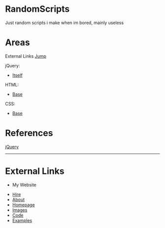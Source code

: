# RandomScripts
Just random scripts i make when im bored, mainly useless

# Areas
External Links [Jump](#external_links)

jQuery:
- [Itself](#jquery_link)

HTML:
- [Base]()

CSS:
- [Base]()
















































# References
<a id="jquery_link"></a>[jQuery]()


---
# <a id="external_links"></a> External Links
+ My Website
 - [Hire](https://www.darkeyegod.com/hire)
 - [About](https://www.darkeyegod.com/about)
 - [Homepage](https://www.darkeyegod.com)
 - [Images](https://www.darkeyegod.com/images)
 - [Code](#external_links)
 - [Examples](#external_links)
